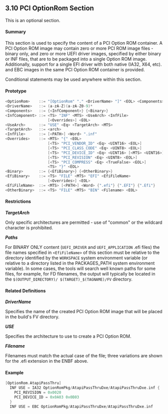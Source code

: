 <!--- @file
  3.11 PCI OptionRom Section

  Copyright (c) 2006-2019, Intel Corporation. All rights reserved.<BR>

  Redistribution and use in source (original document form) and 'compiled'
  forms (converted to PDF, epub, HTML and other formats) with or without
  modification, are permitted provided that the following conditions are met:

  1) Redistributions of source code (original document form) must retain the
     above copyright notice, this list of conditions and the following
     disclaimer as the first lines of this file unmodified.

  2) Redistributions in compiled form (transformed to other DTDs, converted to
     PDF, epub, HTML and other formats) must reproduce the above copyright
     notice, this list of conditions and the following disclaimer in the
     documentation and/or other materials provided with the distribution.

  THIS DOCUMENTATION IS PROVIDED BY TIANOCORE PROJECT "AS IS" AND ANY EXPRESS OR
  IMPLIED WARRANTIES, INCLUDING, BUT NOT LIMITED TO, THE IMPLIED WARRANTIES OF
  MERCHANTABILITY AND FITNESS FOR A PARTICULAR PURPOSE ARE DISCLAIMED. IN NO
  EVENT SHALL TIANOCORE PROJECT  BE LIABLE FOR ANY DIRECT, INDIRECT, INCIDENTAL,
  SPECIAL, EXEMPLARY, OR CONSEQUENTIAL DAMAGES (INCLUDING, BUT NOT LIMITED TO,
  PROCUREMENT OF SUBSTITUTE GOODS OR SERVICES; LOSS OF USE, DATA, OR PROFITS;
  OR BUSINESS INTERRUPTION) HOWEVER CAUSED AND ON ANY THEORY OF LIABILITY,
  WHETHER IN CONTRACT, STRICT LIABILITY, OR TORT (INCLUDING NEGLIGENCE OR
  OTHERWISE) ARISING IN ANY WAY OUT OF THE USE OF THIS DOCUMENTATION, EVEN IF
  ADVISED OF THE POSSIBILITY OF SUCH DAMAGE.

-->

## 3.10 PCI OptionRom Section

This is an optional section.

#### Summary

This section is used to specify the content of a PCI Option ROM container. A
PCI Option ROM image may contain zero or more PCI ROM image files - binary
only, and zero or more UEFI driver images, specified by either binary or INF
files, that are to be packaged into a single Option ROM image. Additionally,
support for a single EFI driver with both native (IA32, X64, etc). and EBC
images in the same PCI Option ROM container is provided.

Conditional statements may be used anywhere within this section.

#### Prototype

```c
<OptionRom>    ::= "[OptionRom" "." <DriverName> "]" <EOL> <Components>*
<DriverName>   ::= (a-zA-Z)(a-zA-Z0-9)*
<Components>   ::= {<InfComponent>} {<Binary>}
<InfComponent> ::= <TS> "INF" <MTS> <UseArch> <InfFile>
                   [<Overrides>] <EOL>
<UseArch>      ::= "USE" <Eq> <TargetArch> <MTS>
<TargetArch>   ::= <arch>
<InfFile>      ::= [<PATH>] <Word> ".inf"
<Overrides>    ::= <MTS> "{" <EOL>
                   [<TS> "PCI_VENDOR_ID" <Eq> <UINT16> <EOL>]
                   [<TS> "PCI_CLASS_CODE" <Eq> <UINT8> <EOL>]
                   [<TS> "PCI_DEVICE_ID" <Eq> <UINT16> [<MTS> <UINT16>]* <EOL>]
                   [<TS> "PCI_REVISION" <Eq> <UINT8> <EOL>]
                   [<TS> "PCI_COMPRESS" <Eq> <TrueFalse> <EOL>]
                   <TS> "}" <EOL>
<Binary>       ::= {<EfiBinary>} {<OtherBinary>}
<EfiBinary>    ::= <TS> "FILE" <MTS> "EFI" <EfiFileName>
                   [<Overrides>] <EOL>
<EfiFileName>  ::= <MTS> [<PATH>] <Word> {".efi"} {".EFI"} {".Efi"}
<OtherBinary>  ::= <TS> "FILE" <MTS> "BIN" <Filename> <EOL>
```

#### Restrictions

**_TargetArch_**

Only specific architectures are permitted - use of "common" or the wildcard
character is prohibited.

**_Paths_**

For BINARY ONLY content (`UEFI_DRIVER` and `UEFI_APPLICATION` .efi files) the
file names specified in `<EfiFileName>` of this section must be relative to the
directory identified by the `WORKSPACE` system environment variable (or
relative to a directory listed in the PACKAGES_PATH system environment
variable). In some cases, the tools will search well known paths for some
files, for example, for FD filenames, the output will typically be located in
the `$(OUTPUT_DIRECTORY)/ $(TARGET)_$(TAGNAME)/FV` directory.

#### Related Definitions

**_DriverName_**

Specifies the name of the created PCI Option ROM image that will be placed in
the build's FV directory.

**_USE_**

Specifies the architecture to use to create a PCI Option ROM.

**_Filename_**

Filenames must match the actual case of the file; three variations are shown
for the .efi extension in the ENBF above.

#### Example

```c
[OptionRom.AtapiPassThru]
  INF USE = IA32 OptionRomPkg/AtapiPassThruDxe/AtapiPassThruDxe.inf {
    PCI_REVISION = 0x0020
    PCI_DEVICE_ID = 0x0A03 0x0B03
  }
  INF USE = EBC OptionRomPkg/AtapiPassThruDxe/AtapiPassThruDxe.inf
```
